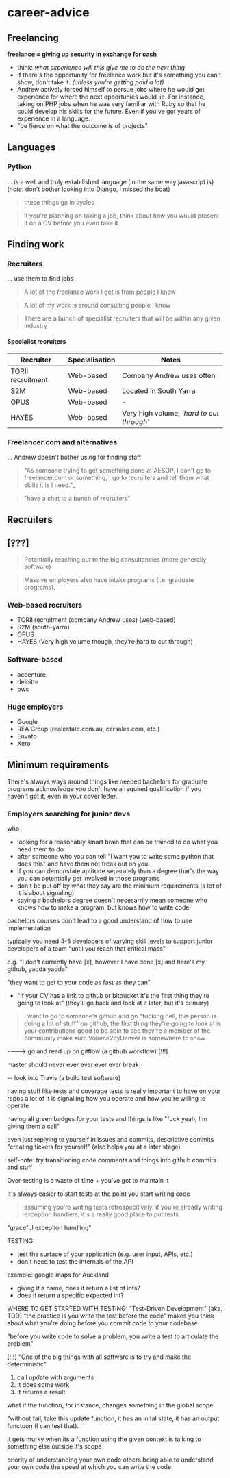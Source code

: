 # career-advice
## Freelancing
**freelance = giving up security in exchange for cash**
- think: _what experience will this give me to do the next thing_
- if there's the opportunity for freelance work but it's something you can't show, don't take it. _(unless you're getting paid a lot)_
- Andrew actively forced himself to persue jobs where he would get experience for where the next opportunies would lie. For instance, taking on PHP jobs when he was very familiar with Ruby so that he could develop his skills for the future. Even if you've got years of experience in a language.
- "be fierce on what the outcome is of projects"

## Languages
### Python
... is a well and truly estabilished language (in the same way javascript is) (_note_: don't bother looking into Django, I missed the boat)

> these things go in cycles

> if you're planning on taking a job, think about how you would present it on a CV before you even take it.

## Finding work
### Recruiters
... use them to find jobs

> A lot of the freelance work I get is from people I know
 
> A lot of my work is around consulting people I know

> There are a bunch of specialist recruiters that will be within any given industry

#### Specialist recruiters
| Recruiter | Specialisation | Notes |
| ---       | ---            | ---   |
| TORII recruitment | Web-based | Company Andrew uses often
| S2M | Web-based | Located in South Yarra |
| OPUS | Web-based | - |
| HAYES | Web-based | Very high volume, _'hard to cut through'_ |

### Freelancer.com and alternatives
... Andrew doesn't bother using for finding staff

> "As someone trying to get something done at AESOP, I don't go to freelancer.com or something, I go to recruiters and tell them what skills it is I need."_
  
> "have a chat to a bunch of recruiters"

## Recruiters

## [???]
> Potentially reaching out to the big consultancies (more generally software)

> Massive employers also have intake programs (i.e. graduate programs).

### Web-based recruiters
- TORII recruitment (company Andrew uses) (web-based)
- S2M (south-yarra)
- OPUS
- HAYES (Very high volume though, they're hard to cut through)

### Software-based
- accenture
- deloitte
- pwc
### Huge employers
- Google
- REA Group (realestate.com.au, carsales.com, etc.)
- Envato
- Xero

## Minimum requirements
There's always ways around things like needed bachelors for graduate programs
acknowledge you don't have a required qualification if you haven't got it, even in your cover letter.
### Employers searching for junior devs
who
- looking for a reasonably smart brain that can be trained to do what you need them to do
- after someone who you can tell "I want you to write some python that does this" and have them not freak out on you.
- if you can demonstate aptitude seperately than a degree thar's the way you can potentially get involved in those programs
- don't be put off by what they say are the minimum requirements (a lot of it is about signaling)
- saying a bachelors degree doesn't necesarrily mean someone who knows how to make a program, but knows how to write code

bachelors courses don't lead to a good understand of how to use implementation

typically you need 4-5 developers of varying skill levels to support junior developers of a team
"until you reach that critical mass"


e.g. "I don't currently have [x], however I have done [x] and here's my github, yadda yadda"

"they want to get to your code as fast as they can"
- "if your CV has a link to github or bitbucket it's the first thing they're going to look at" (they'll go back and look at it later, but it's primary)


>I want to go to someone's github and go "fucking hell, this person is doing a lot of stuff"
>on github, the first thing they're going to look at is your contributions
>good to be able to see they're a member of the community
>make sure Volume2byDenver is somewhere to show

----> go and read up on gitflow (a github workflow) [!!!]

master should never ever ever ever ever break

-- look into Travis (a build test software)

having stuff like tests and coverage tests is really important to have on your repos
a lot of it is signalling how you operate and how you're willing to operate

having all green badges for your tests and things is like "fuck yeah, I'm giving them a call"

even just replying to yourself in issues and commits,
descriptive commits
"creating tickets for yourself"
(also helps you at a later stage)

self-note: try transitioning code comments and things into github commits and stuff

Over-testing is a waste of time + you've got to maintain it

It's always easier to start tests at the point you start writing code

> assuming you're writing tests retrospecitively, if you're already writing exception handlers, it's a really good place to put tests.

"graceful exception handling"

TESTING:
- test the surface of your application (e.g. user input, APIs, etc.)
- don't need to test the internals of the API

example:
 google maps for Auckland
 - giving it a name, does it return a list of ints?
 - does it return a specific expected int?

WHERE TO GET STARTED WITH TESTING:
"Test-Driven Development" (aka. TDD)
"the practice is you write the test before the code"
makes you think about what you're doing before you commit code to your codebase

"before you write code to solve a problem, you write a test to articulate the problem"

[!!!] "One of the big things with all software is to try and make the deterministic"
<EXAMPLE>
1. call update with arguments
2. it does some work
3. it returns a result

what if the function, for instance, changes something in the global scope.

"without fail, take this update function, it has an inital state, it has an output functuon (I can test that).

it gets murky when its a function using the given context is talking to something else outside it's scope


priority of
understanding your own code
others being able to understand your own code
the speed at which you can write the code
